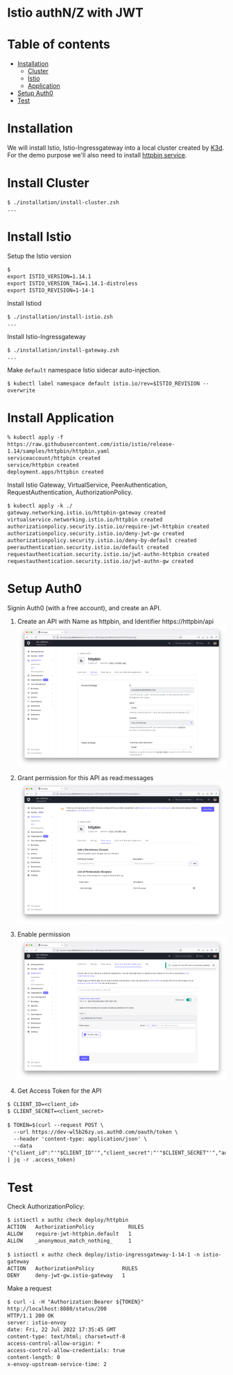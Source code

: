 # Istio authN/Z with JWT

Table of contents
=================
* [Installation](#installation)
    * [Cluster](#install-cluster)
    * [Istio](#install-istio)
    * [Application](#install-application)
* [Setup Auth0](#setup-auth0)
* [Test](#test)

Installation
============
We will install Istio, Istio-Ingressgateway into a local cluster created by [K3d](https://k3d.io). For the demo purpose we'll also need to install [httpbin service](https://github.com/istio/istio/blob/master/samples/httpbin/httpbin.yaml).

Install Cluster
===============
```
$ ./installation/install-cluster.zsh
...
```

Install Istio
=============
Setup the Istio version
```
$
export ISTIO_VERSION=1.14.1
export ISTIO_VERSION_TAG=1.14.1-distroless
export ISTIO_REVISION=1-14-1
```
Install Istiod
```
$ ./installation/install-istio.zsh
...
```
Install Istio-Ingressgateway
```
$ ./installation/install-gateway.zsh
...
```

Make `default` namespace Istio sidecar auto-injection.
```
$ kubectl label namespace default istio.io/rev=$ISTIO_REVISION --overwrite
```

Install Application
===================
```
% kubectl apply -f https://raw.githubusercontent.com/istio/istio/release-1.14/samples/httpbin/httpbin.yaml
serviceaccount/httpbin created
service/httpbin created
deployment.apps/httpbin created
```

Install Istio Gateway, VirtualService, PeerAuthentication, RequestAuthentication, AuthorizationPolicy.
```
$ kubectl apply -k ./
gateway.networking.istio.io/httpbin-gateway created
virtualservice.networking.istio.io/httpbin created
authorizationpolicy.security.istio.io/require-jwt-httpbin created
authorizationpolicy.security.istio.io/deny-jwt-gw created
authorizationpolicy.security.istio.io/deny-by-default created
peerauthentication.security.istio.io/default created
requestauthentication.security.istio.io/jwt-authn-httpbin created
requestauthentication.security.istio.io/jwt-authn-gw created
```

Setup Auth0
===========
Signin Auth0 (with a free account), and create an API.

1. Create an API with Name as httpbin, and Identifier https://httpbin/api
![create](images/create.png)

2. Grant permission for this API as read:messages
![permission](images/permission.png)

3. Enable permission
![enable-permission](images/enable-permission.png)

4. Get Access Token for the API
```
$ CLIENT_ID=<client_id>
$ CLIENT_SECRET=<client_secret>

$ TOKEN=$(curl --request POST \
  --url https://dev-wl5b26zy.us.auth0.com/oauth/token \
  --header 'content-type: application/json' \
  --data '{"client_id":"'"$CLIENT_ID"'","client_secret":"'"$CLIENT_SECRET"'","audience":"https://httpbin/api","grant_type":"client_credentials"}' | jq -r .access_token)
```

Test
====
Check AuthorizationPolicy:
```
$ istioctl x authz check deploy/httpbin                                      
ACTION   AuthorizationPolicy           RULES
ALLOW    require-jwt-httpbin.default   1
ALLOW    _anonymous_match_nothing_     1

$ istioctl x authz check deploy/istio-ingressgateway-1-14-1 -n istio-gateway
ACTION   AuthorizationPolicy         RULES
DENY     deny-jwt-gw.istio-gateway   1
```

Make a request
```
$ curl -i -H "Authorization:Bearer ${TOKEN}" http://localhost:8080/status/200
HTTP/1.1 200 OK
server: istio-envoy
date: Fri, 22 Jul 2022 17:35:45 GMT
content-type: text/html; charset=utf-8
access-control-allow-origin: *
access-control-allow-credentials: true
content-length: 0
x-envoy-upstream-service-time: 2
```